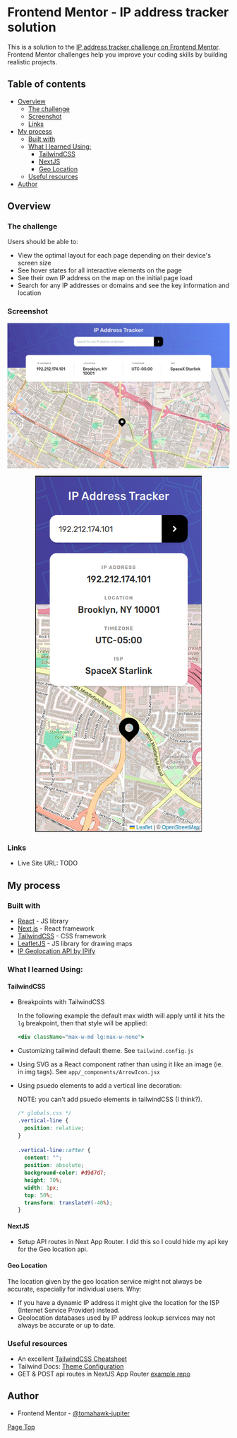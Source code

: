 # Frontend Mentor - IP address tracker solution

This is a solution to the [IP address tracker challenge on Frontend Mentor](https://www.frontendmentor.io/challenges/ip-address-tracker-I8-0yYAH0). Frontend Mentor challenges help you improve your coding skills by building realistic projects.

## Table of contents

- [Overview](#overview)
  - [The challenge](#the-challenge)
  - [Screenshot](#screenshot)
  - [Links](#links)
- [My process](#my-process)
  - [Built with](#built-with)
  - [What I learned Using:](#what-i-learned-using)
    - [TailwindCSS](#tailwindcss)
    - [NextJS](#nextjs)
    - [Geo Location](#geo-location)
  - [Useful resources](#useful-resources)
- [Author](#author)

## Overview

### The challenge

Users should be able to:

- View the optimal layout for each page depending on their device's screen size
- See hover states for all interactive elements on the page
- See their own IP address on the map on the initial page load
- Search for any IP addresses or domains and see the key information and location

### Screenshot

![Desktop screenshot](./public/screenshot-desktop.png)

<div style="text-align: center;">
  <img src="./public/screenshot-mobile.png"/>
</div>

### Links

- Live Site URL: TODO

## My process

### Built with

- [React](https://reactjs.org/) - JS library
- [Next.js](https://nextjs.org/) - React framework
- [TailwindCSS](https://tailwindcss.com/) - CSS framework
- [LeafletJS](https://leafletjs.com/) - JS library for drawing maps
- [IP Geolocation API by IPify](https://geo.ipify.org/)

### What I learned Using:

#### TailwindCSS

- Breakpoints with TailwindCSS

  In the following example the default max width will apply until it hits the `lg` breakpoint, then that style will be applied:

  ```jsx
  <div className="max-w-md lg:max-w-none">
  ```

- Customizing tailwind default theme. See `tailwind.config.js`
- Using SVG as a React component rather than using it like an image (ie. in img tags). See `app/_components/ArrowIcon.jsx`
- Using psuedo elements to add a vertical line decoration:

  NOTE: you can't add psuedo elements in tailwindCSS (I think?).

  ```css
  /* globals.css */
  .vertical-line {
    position: relative;
  }

  .vertical-line::after {
    content: "";
    position: absolute;
    background-color: #d9d7d7;
    height: 70%;
    width: 1px;
    top: 50%;
    transform: translateY(-40%);
  }
  ```

#### NextJS

- Setup API routes in Next App Router. I did this so I could hide my api key for the Geo location api.

#### Geo Location

The location given by the geo location service might not always be accurate, especially for individual users. Why:

- If you have a dynamic IP address it might give the location for the ISP (Internet Service Provider) instead.
- Geolocation databases used by IP address lookup services may not always be accurate or up to date.

### Useful resources

- An excellent [TailwindCSS Cheatsheet](https://nerdcave.com/tailwind-cheat-sheet)
- Tailwind Docs: [Theme Configuration](https://tailwindcss.com/docs/theme)
- GET & POST api routes in NextJS App Router [example repo](https://github.com/iambstha/blog-post-request-nextjs-app-router/blob/master/app/page.js)

## Author

- Frontend Mentor - [@tomahawk-jupiter](https://www.frontendmentor.io/profile/tomahawk-jupiter)

[Page Top](#table-of-contents)
